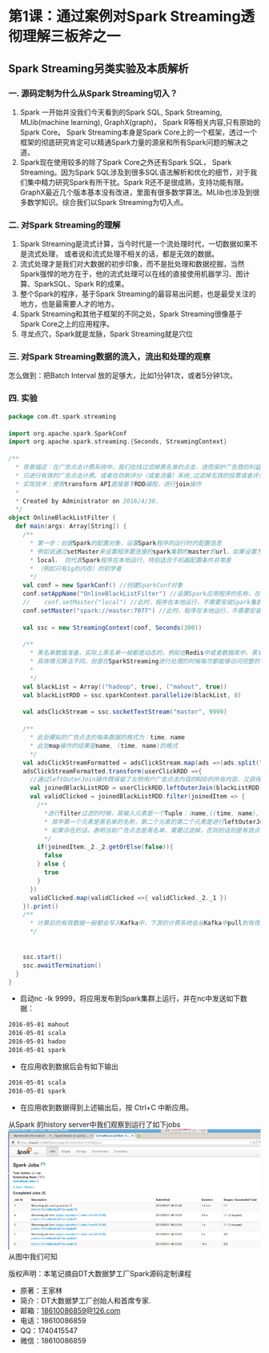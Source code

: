 # 第1课：通过案例对Spark Streaming透彻理解三板斧之一
## Spark Streaming另类实验及本质解析

### 一. 源码定制为什么从Spark Streaming切入？

1. Spark 一开始并没我们今天看到的Spark SQL, Spark Streaming, MLlib(machine learning), GraphX(graph)， Spark R等相关内容,只有原始的Spark Core。 Spark Streaming本身是Spark Core上的一个框架，透过一个框架的彻底研究肯定可以精通Spark力量的源泉和所有Spark问题的解决之道。
2. Spark现在使用较多的除了Spark Core之外还有Spark SQL， Spark Streaming。因为Spark SQL涉及到很多SQL语法解析和优化的细节，对于我们集中精力研究Spark有所干扰。Spark R还不是很成熟，支持功能有限。GraphX最近几个版本基本没有改进，里面有很多数学算法。MLlib也涉及到很多数学知识。综合我们以Spark Streaming为切入点。

### 二. 对Spark Streaming的理解
1. Spark Streaming是流式计算，当今时代是一个流处理时代，一切数据如果不是流式处理， 或者说和流式处理不相关的话，都是无效的数据。
2. 流式处理才是我们对大数据的初步印象，而不是批处理和数据挖掘，当然Spark强悍的地方在于，他的流式处理可以在线的直接使用机器学习、图计算、SparkSQL、Spark R的成果。
3. 整个Spark的程序，基于Spark Streaming的最容易出问题，也是最受关注的地方，也是最需要人才的地方。
4. Spark Streaming和其他子框架的不同之处，Spark Streaming很像基于Spark Core之上的应用程序。
5. 寻龙点穴，Spark就是龙脉，Spark Streaming就是穴位
 
### 三. 对Spark Streaming数据的流入，流出和处理的观察

怎么做到：把Batch Interval 放的足够大，比如1分钟1次，或者5分钟1次。

### 四. 实验
```scala
package com.dt.spark.streaming

import org.apache.spark.SparkConf
import org.apache.spark.streaming.{Seconds, StreamingContext}

/**
  * 背景描述：在广告点击计费系统中，我们在线过滤掉黑名单的点击，进而保护广告商的利益，
  * 只进行有效的广告点击计费。或者在防刷评分（或者流量）系统,过滤掉无效的投票或者评分或者流量。
  * 实现技术：使用transform API直接基于RDD编程，进行join操作
  *
  * Created by Administrator on 2016/4/30.
  */
object OnlineBlackListFilter {
  def main(args: Array[String]) {
    /**
      * 第一步：创建Spark的配置对象，设置Spark程序的运行时的配置信息
      * 例如说通过setMaster来设置程序要连接的spark集群的master的url，如果设置为
      * local， 则代表Spark程序在本地运行，特别适合于机器配置条件非常差
      * （例如只有1g的内存）的初学者
      */
    val conf = new SparkConf() //创建SparkConf对象
    conf.setAppName("OnlineBlackListFilter") //设置Spark应用程序的名称，在程序运行的监控界面可以看到名称
    //    conf.setMaster("local") //此时，程序在本地运行，不需要安装Spark集群
    conf.setMaster("spark://master:7077") //此时，程序在本地运行，不需要安装Spark集群

    val ssc = new StreamingContext(conf, Seconds(300))

    /**
      * 黑名单数据准备，实际上黑名单一般都是动态的，例如在Redis中或者数据库中，黑名单的生成往往有复杂的业务逻辑，
      * 具体情况算法不同，但是在SparkStreaming进行处理的时候每次都能够访问完整的信息
      *
      */
    val blackList = Array(("hadoop", true), ("mahout", true))
    val blackListRDD = ssc.sparkContext.parallelize(blackList, 8)

    val adsClickStream = ssc.socketTextStream("master", 9999)

    /**
      * 此处模拟的广告点击的每条数据的格式为：time、name
      * 此处map操作的结果是name, (time, name)的格式
      */
    val adsClickStreamFormatted = adsClickStream.map(ads =>(ads.split(" ")(1), ads))
    adsClickStreamFormatted.transform(userClickRDD =>{
      //通过leftOuterJoin操作既保留了左侧用户广告点击内容的RDD的所有内容，又获得了相应点击内容是否在黑名单中
      val joinedBlackListRDD = userClickRDD.leftOuterJoin(blackListRDD)
      val validClicked = joinedBlackListRDD.filter(joinedItem => {
        /**
          *进行filter过滤的时候，其输入元素是一个Tuple：（name,((time, name), boolean)）
          * 其中第一个元素是黑名单的名称，第二个元素的第二个元素是进行leftOuterJoin的时候是否存在该值
          * 如果存在的话，表明当前广告点击是黑名单，需要过滤掉，否则的话则是有效点击内容；
          */
        if(joinedItem._2._2.getOrElse(false)){
          false
        } else {
          true
        }
      })
      validClicked.map(validClicked =>{ validClicked._2._1 })
    }).print()
    /**
      * 计算后的有效数据一般都会写入Kafka中，下游的计费系统会从Kafka中pull到有效数据进行计费
      */


    ssc.start()
    ssc.awaitTermination()
  }
}

```
* 启动nc -lk 9999，将应用发布到Spark集群上运行，并在nc中发送如下数据：
```sh
2016-05-01 mahout
2016-05-01 scala
2016-05-01 hadoo
2016-05-01 spark
```
* 在应用收到数据后会有如下输出
```sh
2016-05-01 scala
2016-05-01 spark
```
* 在应用收到数据得到上述输出后，按 Ctrl+C 中断应用。


从Spark 的history server中我们观察到运行了如下jobs
![运行的job图](1.png)
从图中我们可知












版权声明：本笔记摘自DT大数据梦工厂Spark源码定制课程
* 原著：王家林
* 简介：DT大数据梦工厂创始人和首席专家. 
* 邮箱：18610086859@126.com 
* 电话：18610086859 
* QQ：1740415547 
* 微信：18610086859

